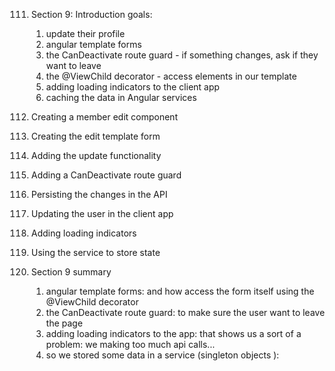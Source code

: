 111. Section 9: Introduction
     goals:
     1. update their profile 
     2. angular template forms 
     3. the CanDeactivate route guard - if something changes, ask if they want to leave 
     4. the @ViewChild decorator - access elements in our template 
     5. adding loading indicators to the client app 
     6. caching the data in Angular services

112. Creating a member edit component
113. Creating the edit template form
114. Adding the update functionality
115. Adding a CanDeactivate route guard
116. Persisting the changes in the API
117. Updating the user in the client app
118. Adding loading indicators
119. Using the service to store state
120. Section 9 summary
     1. angular template forms: and how access the form itself using the @ViewChild decorator
     2. the CanDeactivate route guard: to make sure the user want to leave the page
     3. adding loading indicators to the app: that shows us a sort of a problem: we making too much api calls...
     4. so we stored some data in a service (singleton objects ): 